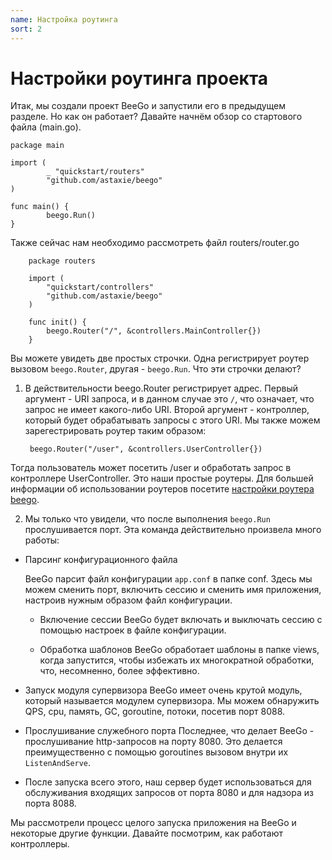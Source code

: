 ```yaml
---
name: Настройка роутинга
sort: 2
---
```


# Настройки роутинга проекта

Итак, мы создали проект BeeGo и запустили его в предыдущем разделе. Но как он работает? Давайте начнём обзор со стартового файла (main.go).

	package main
	
	import (
	        _ "quickstart/routers"
	        "github.com/astaxie/beego"
	)
	
	func main() {
	        beego.Run()
	}
	
Также сейчас нам необходимо рассмотреть файл routers/router.go

        package routers

        import (
        	"quickstart/controllers"
	        "github.com/astaxie/beego"
        )

        func init() {
            beego.Router("/", &controllers.MainController{})
        }

Вы можете увидеть две простых строчки. Одна регистрирует роутер вызовом `beego.Router`, другая - `beego.Run`. Что эти строчки делают?

1. В действительности beego.Router регистрирует адрес. Первый аргумент - URI запроса, и в данном случае это `/`, что означает, что запрос не имеет какого-либо URI. Второй аргумент - контроллер, который будет обрабатывать запросы с этого URI. Мы также можем зарегестрировать роутер таким образом:

		beego.Router("/user", &controllers.UserController{})	
Тогда пользователь может посетить /user и обработать запрос в контроллере UserController.  Это наши простые роутеры. Для большей информации об использовании роутеров посетите [настройки роутера beego](../../en-US/mvc/controller/router.md).
	
2. Мы только что увидели, что после выполнения `beego.Run` прослушивается порт. Эта команда действительно произвела много работы:
  - Парсинг конфигурационного файла
	
    BeeGo парсит файл конфигурации `app.conf` в папке conf. Здесь мы можем сменить порт, включить сессию и сменить имя приложения, настроив нужным образом файл конфигурации.

	- Включение сессии
    BeeGo будет включать и выключать сессию с помощью настроек в файле конфигурации.

	- Обработка шаблонов 
    BeeGo обработает шаблоны в папке views, когда запустится, чтобы избежать их многократной обработки, что, несомненно, более эффективно.
	
  - Запуск модуля супервизора
    BeeGo имеет очень крутой модуль, который называется модулем супервизора. Мы можем обнаружить QPS, cpu, память, GC, goroutine, потоки, посетив порт 8088.

  - Прослушивание служебного порта
    Последнее, что делает BeeGo - прослушивание http-запросов на порту 8080. Это делается преимущественно с помощью goroutines вызовом внутри их `ListenAndServe`.
	
  - После запуска всего этого, наш сервер будет использоваться для обслуживания входящих запросов от порта 8080 и для надзора из порта 8088.
	
Мы рассмотрели процесс целого запуска приложения на BeeGo и некоторые другие функции. Давайте посмотрим, как работают контроллеры.
